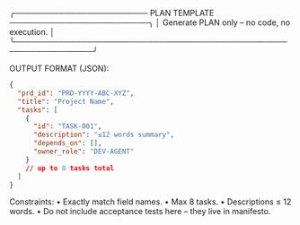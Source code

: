 ╭──────────────────────── PLAN TEMPLATE ─────────────────────────╮
│ Generate PLAN only – no code, no execution.                   │
╰────────────────────────────────────────────────────────────────╯

OUTPUT FORMAT (JSON):
```json
{
  "prd_id": "PRD-YYYY-ABC-XYZ",
  "title": "Project Name",
  "tasks": [
    {
      "id": "TASK-001",
      "description": "≤12 words summary",
      "depends_on": [],
      "owner_role": "DEV-AGENT"
    }
    // up to 8 tasks total
  ]
}
```

Constraints:
• Exactly match field names.
• Max 8 tasks.
• Descriptions ≤ 12 words.
• Do not include acceptance tests here – they live in manifesto. 